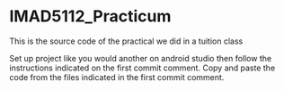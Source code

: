 # IMAD5112_Practicum
This is the source code of the practical we did in a tuition class

Set up project like you would another on android studio then 
follow the instructions indicated on the first commit comment.
Copy and paste the code from the files indicated in the first commit comment.

